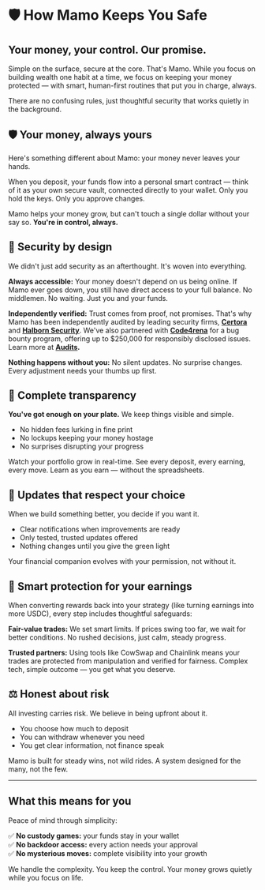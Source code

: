 # 🛡️ How Mamo Keeps You Safe

## **Your money, your control. Our promise.**

Simple on the surface, secure at the core. That's Mamo. While you focus on building wealth one habit at a time, we focus on keeping your money protected — with smart, human-first routines that put you in charge, always.

There are no confusing rules, just thoughtful security that works quietly in the background.

## 🛡️ Your money, always yours

Here's something different about Mamo: your money never leaves your hands.

When you deposit, your funds flow into a personal smart contract — think of it as your own secure vault, connected directly to your wallet. Only you hold the keys. Only you approve changes.

Mamo helps your money grow, but can't touch a single dollar without your say so. **You're in control, always.**

## 🔐 Security by design

We didn't just add security as an afterthought. It's woven into everything.

**Always accessible:** Your money doesn't depend on us being online. If Mamo ever goes down, you still have direct access to your full balance. No middlemen. No waiting. Just you and your funds.

**Independently verified:** Trust comes from proof, not promises. That's why Mamo has been independently audited by leading security firms, [**Certora**](https://www.certora.com/) and [**Halborn Security**](https://www.halborn.com/). We've also partnered with [**Code4rena**](https://code4rena.com/) for a bug bounty program, offering up to $250,000 for responsibly disclosed issues. Learn more at [**Audits**](audits.md)**.**

**Nothing happens without you:** No silent updates. No surprise changes. Every adjustment needs your thumbs up first.

## 👀 Complete transparency

**You've got enough on your plate.** We keep things visible and simple.

* No hidden fees lurking in fine print
* No lockups keeping your money hostage
* No surprises disrupting your progress

Watch your portfolio grow in real-time. See every deposit, every earning, every move. Learn as you earn — without the spreadsheets.

## 🔄 Updates that respect your choice

When we build something better, you decide if you want it.

* Clear notifications when improvements are ready
* Only tested, trusted updates offered
* Nothing changes until you give the green light

Your financial companion evolves with your permission, not without it.

## 🔄 Smart protection for your earnings

When converting rewards back into your strategy (like turning earnings into more USDC), every step includes thoughtful safeguards:

**Fair-value trades:** We set smart limits. If prices swing too far, we wait for better conditions. No rushed decisions, just calm, steady progress.

**Trusted partners:** Using tools like CowSwap and Chainlink means your trades are protected from manipulation and verified for fairness. Complex tech, simple outcome — you get what you deserve.

## ⚖️ Honest about risk

All investing carries risk. We believe in being upfront about it.

* You choose how much to deposit
* You can withdraw whenever you need
* You get clear information, not finance speak

Mamo is built for steady wins, not wild rides. A system designed for the many, not the few.

***

## What this means for you

Peace of mind through simplicity:

✅ **No custody games:** your funds stay in your wallet\
✅ **No backdoor access:** every action needs your approval\
✅ **No mysterious moves:** complete visibility into your growth

We handle the complexity. You keep the control. Your money grows quietly while you focus on life.
